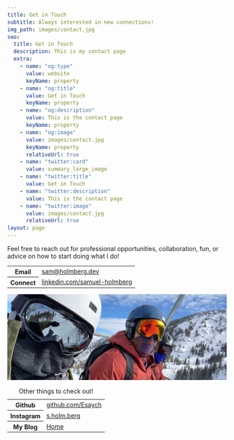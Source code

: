 ```yaml
---
title: Get in Touch
subtitle: Always interested in new connections!
img_path: images/contact.jpg
seo:
  title: Get in Touch
  description: This is my contact page
  extra:
    - name: "og:type"
      value: website
      keyName: property
    - name: "og:title"
      value: Get in Touch
      keyName: property
    - name: "og:description"
      value: This is the contact page
      keyName: property
    - name: "og:image"
      value: images/contact.jpg
      keyName: property
      relativeUrl: true
    - name: "twitter:card"
      value: summary_large_image
    - name: "twitter:title"
      value: Get in Touch
    - name: "twitter:description"
      value: This is the contact page
    - name: "twitter:image"
      value: images/contact.jpg
      relativeUrl: true
layout: page
---
```


Feel free to reach out for professional opportunities, collaboration, fun, or advice on how to start doing what I do!

<table>
  <tr>
    <th>Email</th>
    <td><a href="mailto:sam@holmberg.dev">sam@holmberg.dev</a></td>
  </tr>
  <tr>
    <th>Connect</th>
    <td><a href="https://www.linkedin.com/in/samuel-holmberg/">linkedin.com/samuel-holmberg</a></td>
  </tr>
</table>

![Snowboard with me](/images/getintouch.jpg)

<table>
  
  <caption>Other things to check out!</caption>
  <tr>
    <th>Github</th>
    <td><a class="link" href="https://github.com/Esaych">github.com/Esaych</a></td>
  </tr>
  <tr>
    <th>Instagram</th>
    <td><a class="link" href="https://www.instagram.com/s.holm.berg/">s.holm.berg</a></td>
  </tr>
  <tr>
    <th>My Blog</th>
    <td><a class="link" href="http://sam.holmberg.dev">Home</a></td>
  </tr>
  
</table>
